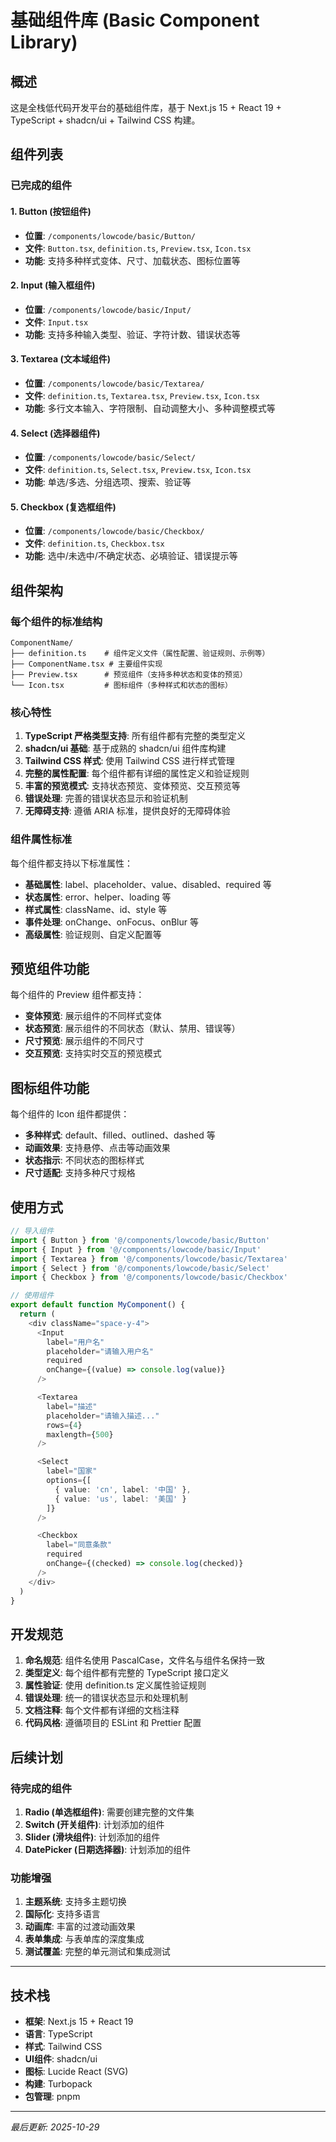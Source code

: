 # 基础组件库 (Basic Component Library)

## 概述

这是全栈低代码开发平台的基础组件库，基于 Next.js 15 + React 19 + TypeScript + shadcn/ui + Tailwind CSS 构建。

## 组件列表

### 已完成的组件

#### 1. Button (按钮组件)

- **位置**: `/components/lowcode/basic/Button/`
- **文件**: `Button.tsx`, `definition.ts`, `Preview.tsx`, `Icon.tsx`
- **功能**: 支持多种样式变体、尺寸、加载状态、图标位置等

#### 2. Input (输入框组件)

- **位置**: `/components/lowcode/basic/Input/`
- **文件**: `Input.tsx`
- **功能**: 支持多种输入类型、验证、字符计数、错误状态等

#### 3. Textarea (文本域组件)

- **位置**: `/components/lowcode/basic/Textarea/`
- **文件**: `definition.ts`, `Textarea.tsx`, `Preview.tsx`, `Icon.tsx`
- **功能**: 多行文本输入、字符限制、自动调整大小、多种调整模式等

#### 4. Select (选择器组件)

- **位置**: `/components/lowcode/basic/Select/`
- **文件**: `definition.ts`, `Select.tsx`, `Preview.tsx`, `Icon.tsx`
- **功能**: 单选/多选、分组选项、搜索、验证等

#### 5. Checkbox (复选框组件)

- **位置**: `/components/lowcode/basic/Checkbox/`
- **文件**: `definition.ts`, `Checkbox.tsx`
- **功能**: 选中/未选中/不确定状态、必填验证、错误提示等

## 组件架构

### 每个组件的标准结构

```
ComponentName/
├── definition.ts    # 组件定义文件（属性配置、验证规则、示例等）
├── ComponentName.tsx # 主要组件实现
├── Preview.tsx      # 预览组件（支持多种状态和变体的预览）
└── Icon.tsx         # 图标组件（多种样式和状态的图标）
```

### 核心特性

1. **TypeScript 严格类型支持**: 所有组件都有完整的类型定义
2. **shadcn/ui 基础**: 基于成熟的 shadcn/ui 组件库构建
3. **Tailwind CSS 样式**: 使用 Tailwind CSS 进行样式管理
4. **完整的属性配置**: 每个组件都有详细的属性定义和验证规则
5. **丰富的预览模式**: 支持状态预览、变体预览、交互预览等
6. **错误处理**: 完善的错误状态显示和验证机制
7. **无障碍支持**: 遵循 ARIA 标准，提供良好的无障碍体验

### 组件属性标准

每个组件都支持以下标准属性：

- **基础属性**: label、placeholder、value、disabled、required 等
- **状态属性**: error、helper、loading 等
- **样式属性**: className、id、style 等
- **事件处理**: onChange、onFocus、onBlur 等
- **高级属性**: 验证规则、自定义配置等

## 预览组件功能

每个组件的 Preview 组件都支持：

- **变体预览**: 展示组件的不同样式变体
- **状态预览**: 展示组件的不同状态（默认、禁用、错误等）
- **尺寸预览**: 展示组件的不同尺寸
- **交互预览**: 支持实时交互的预览模式

## 图标组件功能

每个组件的 Icon 组件都提供：

- **多种样式**: default、filled、outlined、dashed 等
- **动画效果**: 支持悬停、点击等动画效果
- **状态指示**: 不同状态的图标样式
- **尺寸适配**: 支持多种尺寸规格

## 使用方式

```typescript
// 导入组件
import { Button } from '@/components/lowcode/basic/Button'
import { Input } from '@/components/lowcode/basic/Input'
import { Textarea } from '@/components/lowcode/basic/Textarea'
import { Select } from '@/components/lowcode/basic/Select'
import { Checkbox } from '@/components/lowcode/basic/Checkbox'

// 使用组件
export default function MyComponent() {
  return (
    <div className="space-y-4">
      <Input
        label="用户名"
        placeholder="请输入用户名"
        required
        onChange={(value) => console.log(value)}
      />

      <Textarea
        label="描述"
        placeholder="请输入描述..."
        rows={4}
        maxlength={500}
      />

      <Select
        label="国家"
        options={[
          { value: 'cn', label: '中国' },
          { value: 'us', label: '美国' }
        ]}
      />

      <Checkbox
        label="同意条款"
        required
        onChange={(checked) => console.log(checked)}
      />
    </div>
  )
}
```

## 开发规范

1. **命名规范**: 组件名使用 PascalCase，文件名与组件名保持一致
2. **类型定义**: 每个组件都有完整的 TypeScript 接口定义
3. **属性验证**: 使用 definition.ts 定义属性验证规则
4. **错误处理**: 统一的错误状态显示和处理机制
5. **文档注释**: 每个文件都有详细的文档注释
6. **代码风格**: 遵循项目的 ESLint 和 Prettier 配置

## 后续计划

### 待完成的组件

1. **Radio (单选框组件)**: 需要创建完整的文件集
2. **Switch (开关组件)**: 计划添加的组件
3. **Slider (滑块组件)**: 计划添加的组件
4. **DatePicker (日期选择器)**: 计划添加的组件

### 功能增强

1. **主题系统**: 支持多主题切换
2. **国际化**: 支持多语言
3. **动画库**: 丰富的过渡动画效果
4. **表单集成**: 与表单库的深度集成
5. **测试覆盖**: 完整的单元测试和集成测试

---

## 技术栈

- **框架**: Next.js 15 + React 19
- **语言**: TypeScript
- **样式**: Tailwind CSS
- **UI组件**: shadcn/ui
- **图标**: Lucide React (SVG)
- **构建**: Turbopack
- **包管理**: pnpm

---

_最后更新: 2025-10-29_
